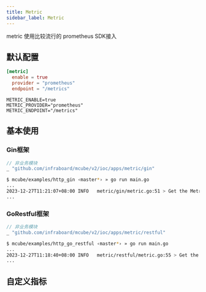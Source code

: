 ```yaml
---
title: Metric
sidebar_label: Metric
---
```


metric 使用比较流行的 prometheus SDK接入

##  默认配置

```toml tab
[metric]
  enable = true
  provider = "prometheus"
  endpoint = "/metrics"
```

```env tab
METRIC_ENABLE=true
METRIC_PROVIDER="prometheus"
METRIC_ENDPOINT="/metrics"
```

## 基本使用

### Gin框架

```go
// 非业务模块
_ "github.com/infraboard/mcube/v2/ioc/apps/metric/gin"
```


```sh
$ mcube/examples/http_gin ‹master*› » go run main.go 
...
2023-12-27T11:21:07+08:00 INFO   metric/gin/metric.go:51 > Get the Metric using http://127.0.0.1:8080/metrics component:METRIC
...
```

### GoRestful框架

```go
// 非业务模块
_ "github.com/infraboard/mcube/v2/ioc/apps/metric/restful"
```


```sh
$ mcube/examples/http_go_restful ‹master*› » go run main.go 
...
2023-12-27T11:18:40+08:00 INFO   metric/restful/metric.go:55 > Get the Metric using http://127.0.0.1:8080/metrics component:METRIC
...
```

## 自定义指标